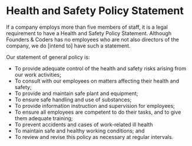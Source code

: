 # Health and Safety Policy Statement

If a company employs more than five members of staff, it is a legal requirement to have a Health and Safety Policy Statement. Although Founders & Coders has no employees who are not also directors of the company, we do [intend to] have such a statement.

Our statement of general policy is:

+ To provide adequate control of the health and safety risks arising from our work
activities;
+ To consult with our employees on matters affecting their health and safety;
+ To provide and maintain safe plant and equipment;
+ To ensure safe handling and use of substances;
+ To provide information instruction and supervision for employees;
+ To ensure all employees are competent to do their tasks, and to give them adequate
training;
+ To prevent accidents and cases of work-related ill health
+ To maintain safe and healthy working conditions; and
+ To review and revise this policy as necessary at regular intervals.

